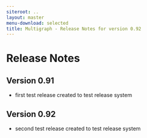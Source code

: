 ```yaml
---
siteroot: ..
layout: master
menu-download: selected
title: Multigraph - Release Notes for version 0.92
---
```

Release Notes
=============

Version 0.91
------------

* first test release created to test release system

Version 0.92
------------

* second test release created to test release system
